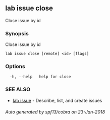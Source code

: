 ## lab issue close

Close issue by id

### Synopsis


Close issue by id

```
lab issue close [remote] <id> [flags]
```

### Options

```
  -h, --help   help for close
```

### SEE ALSO
* [lab issue](lab_issue.md)	 - Describe, list, and create issues

###### Auto generated by spf13/cobra on 23-Jan-2018
